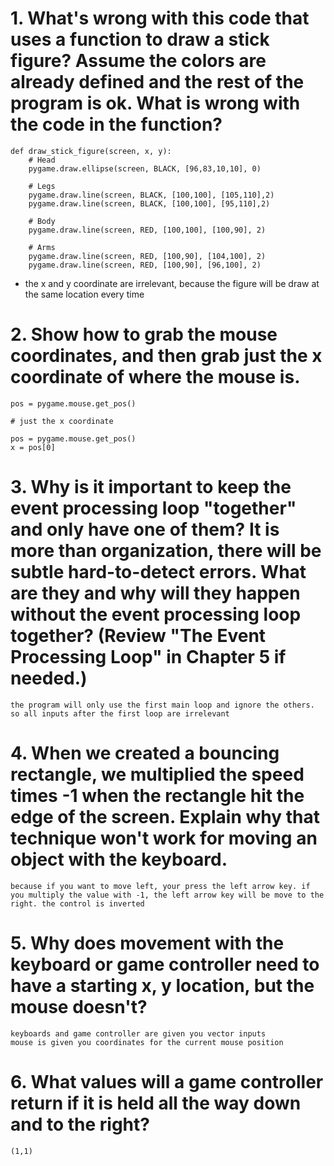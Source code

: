 # 1. What's wrong with this code that uses a function to draw a stick figure? Assume the colors are already defined and the rest of the program is ok. What is wrong with the code in the function?
```
def draw_stick_figure(screen, x, y):
    # Head
    pygame.draw.ellipse(screen, BLACK, [96,83,10,10], 0)
 
    # Legs
    pygame.draw.line(screen, BLACK, [100,100], [105,110],2)
    pygame.draw.line(screen, BLACK, [100,100], [95,110],2)
 
    # Body
    pygame.draw.line(screen, RED, [100,100], [100,90], 2)
 
    # Arms
    pygame.draw.line(screen, RED, [100,90], [104,100], 2)
    pygame.draw.line(screen, RED, [100,90], [96,100], 2)
```
- the x and y coordinate are irrelevant, because the figure will be draw at the same location every time

# 2. Show how to grab the mouse coordinates, and then grab just the x coordinate of where the mouse is.
```
pos = pygame.mouse.get_pos()

# just the x coordinate

pos = pygame.mouse.get_pos()
x = pos[0]
```

# 3. Why is it important to keep the event processing loop "together" and only have one of them? It is more than organization, there will be subtle hard-to-detect errors. What are they and why will they happen without the event processing loop together? (Review "The Event Processing Loop" in Chapter 5 if needed.)
```
the program will only use the first main loop and ignore the others. so all inputs after the first loop are irrelevant
```
# 4. When we created a bouncing rectangle, we multiplied the speed times -1 when the rectangle hit the edge of the screen. Explain why that technique won't work for moving an object with the keyboard.
```
because if you want to move left, your press the left arrow key. if you multiply the value with -1, the left arrow key will be move to the right. the control is inverted
```
# 5. Why does movement with the keyboard or game controller need to have a starting x, y location, but the mouse doesn't?
```
keyboards and game controller are given you vector inputs 
mouse is given you coordinates for the current mouse position
```
# 6. What values will a game controller return if it is held all the way down and to the right?
```
(1,1)
```